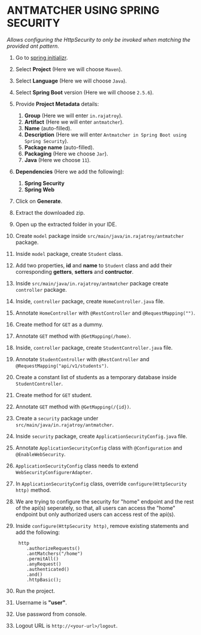 # ANTMATCHER USING SPRING SECURITY
   
*Allows configuring the HttpSecurity to only be invoked when matching the provided ant pattern.*

1. Go to [spring initializr](https://start.spring.io/).
2. Select **Project** (Here we will choose `Maven`).
3. Select **Language** (Here we will choose `Java`).
4. Select **Spring Boot** version (Here we will choose `2.5.6`).
5. Provide **Project Metadata** details:
   1. **Group** (Here we will enter `in.rajatroy`).
   2. **Artifact** (Here we will enter `antmatcher`).
   3. **Name** (auto-filled).
   4. **Description** (Here we will enter `Antmatcher in Spring Boot using Spring Security`).
   5. **Package name** (auto-filled).
   6. **Packaging** (Here we choose `Jar`).
   7. **Java** (Here we choose `11`).
6. **Dependencies** (Here we add the following):
   1. **Spring Security**
   2. **Spring Web**
7. Click on **Generate**.
8.  Extract the downloaded zip.
9.  Open up the extracted folder in your IDE.
10. Create `model` package inside `src/main/java/in.rajatroy/antmatcher` package.
11. Inside `model` package, create `Student` class.
12. Add two properties, **id** and **name** to `Student` class and add their corresponding **getters**, **setters** and **contructor**.
13. Inside `src/main/java/in.rajatroy/antmatcher` package create `controller` package.
14. Inside, `controller` package, create `HomeController.java` file.
15. Annotate `HomeController` with `@RestController` and `@RequestMapping("")`.
16. Create method for `GET` as a dummy.
17. Annotate `GET` method with `@GetMapping(/home)`.
18. Inside, `controller` package, create `StudentController.java` file.
19. Annotate `StudentController` with `@RestController` and `@RequestMapping("api/v1/students")`.
20. Create a constant list of students as a temporary database inside `StudentController`.
21. Create method for `GET` student.
22. Annotate `GET` method with `@GetMapping(/{id})`.
23. Create a `security` package under `src/main/java/in.rajatroy/antmatcher`.
24. Inside `security` package, create `ApplicationSecurityConfig.java` file.
25. Annotate `ApplicationSecurityConfig` class with `@Configuration` and `@EnableWebSecurity`.
26. `ApplicationSecurityConfig` class needs to extend `WebSecurityConfigurerAdapter`.
27. In `ApplicationSecurityConfig` class, override `configure(HttpSecurity http)` method.
28. We are trying to configure the security for "home" endpoint and the rest of the api(s) seperately, so that, all users can access the "home" endpoint but only authorized users can access rest of the api(s).
29. Inside `configure(HttpSecurity http)`, remove existing statements and add the following:

         http
            .authorizeRequests()
            .antMatchers("/home")
            .permitAll()
            .anyRequest()
            .authenticated()
            .and()
            .httpBasic();

30. Run the project.
31. Username is **"user"**.
32. Use password from console.
33. Logout URL is `http://<your-url>/logout`.